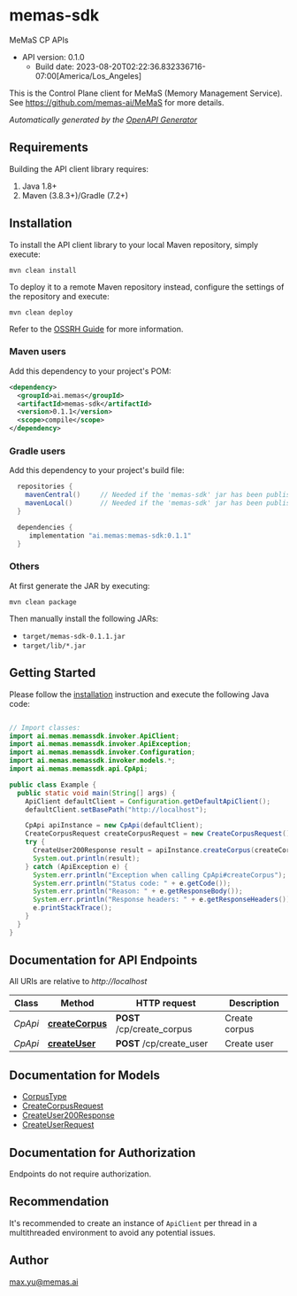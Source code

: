 # memas-sdk

MeMaS CP APIs
- API version: 0.1.0
  - Build date: 2023-08-20T02:22:36.832336716-07:00[America/Los_Angeles]

This is the Control Plane client for MeMaS (Memory Management Service). 
See https://github.com/memas-ai/MeMaS for more details.


*Automatically generated by the [OpenAPI Generator](https://openapi-generator.tech)*


## Requirements

Building the API client library requires:
1. Java 1.8+
2. Maven (3.8.3+)/Gradle (7.2+)

## Installation

To install the API client library to your local Maven repository, simply execute:

```shell
mvn clean install
```

To deploy it to a remote Maven repository instead, configure the settings of the repository and execute:

```shell
mvn clean deploy
```

Refer to the [OSSRH Guide](http://central.sonatype.org/pages/ossrh-guide.html) for more information.

### Maven users

Add this dependency to your project's POM:

```xml
<dependency>
  <groupId>ai.memas</groupId>
  <artifactId>memas-sdk</artifactId>
  <version>0.1.1</version>
  <scope>compile</scope>
</dependency>
```

### Gradle users

Add this dependency to your project's build file:

```groovy
  repositories {
    mavenCentral()     // Needed if the 'memas-sdk' jar has been published to maven central.
    mavenLocal()       // Needed if the 'memas-sdk' jar has been published to the local maven repo.
  }

  dependencies {
     implementation "ai.memas:memas-sdk:0.1.1"
  }
```

### Others

At first generate the JAR by executing:

```shell
mvn clean package
```

Then manually install the following JARs:

* `target/memas-sdk-0.1.1.jar`
* `target/lib/*.jar`

## Getting Started

Please follow the [installation](#installation) instruction and execute the following Java code:

```java

// Import classes:
import ai.memas.memassdk.invoker.ApiClient;
import ai.memas.memassdk.invoker.ApiException;
import ai.memas.memassdk.invoker.Configuration;
import ai.memas.memassdk.invoker.models.*;
import ai.memas.memassdk.api.CpApi;

public class Example {
  public static void main(String[] args) {
    ApiClient defaultClient = Configuration.getDefaultApiClient();
    defaultClient.setBasePath("http://localhost");

    CpApi apiInstance = new CpApi(defaultClient);
    CreateCorpusRequest createCorpusRequest = new CreateCorpusRequest(); // CreateCorpusRequest | 
    try {
      CreateUser200Response result = apiInstance.createCorpus(createCorpusRequest);
      System.out.println(result);
    } catch (ApiException e) {
      System.err.println("Exception when calling CpApi#createCorpus");
      System.err.println("Status code: " + e.getCode());
      System.err.println("Reason: " + e.getResponseBody());
      System.err.println("Response headers: " + e.getResponseHeaders());
      e.printStackTrace();
    }
  }
}

```

## Documentation for API Endpoints

All URIs are relative to *http://localhost*

Class | Method | HTTP request | Description
------------ | ------------- | ------------- | -------------
*CpApi* | [**createCorpus**](docs/CpApi.md#createCorpus) | **POST** /cp/create_corpus | Create corpus
*CpApi* | [**createUser**](docs/CpApi.md#createUser) | **POST** /cp/create_user | Create user


## Documentation for Models

 - [CorpusType](docs/CorpusType.md)
 - [CreateCorpusRequest](docs/CreateCorpusRequest.md)
 - [CreateUser200Response](docs/CreateUser200Response.md)
 - [CreateUserRequest](docs/CreateUserRequest.md)


<a id="documentation-for-authorization"></a>
## Documentation for Authorization

Endpoints do not require authorization.


## Recommendation

It's recommended to create an instance of `ApiClient` per thread in a multithreaded environment to avoid any potential issues.

## Author

max.yu@memas.ai


